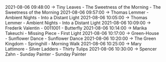 2021-08-06 09:48:00 -> Tiny Leaves - The Sweetness of the Morning - The Sweetness of the Morning
2021-08-06 09:57:00 -> Thomas Lemmer - Ambient Nights - Into a Distant Light
2021-08-06 10:05:00 -> Thomas Lemmer - Ambient Nights - Into a Distant Light
2021-08-06 10:09:00 -> Frederik Valentin - 0011001 - Butterfly
2021-08-06 10:14:00 -> Marika Takeuchi - Missing Piece - First Light
2021-08-06 10:17:00 -> Green-House - Sunflower Dance - Sunflower Dance
2021-08-06 10:20:00 -> The Green Kingdom - Springhill - Morning Walk
2021-08-06 10:25:00 -> Mary Lattimore - Silver Ladders - Thirty Tulips
2021-08-06 10:30:00 -> Spencer Zahn - Sunday Painter - Sunday Painter
